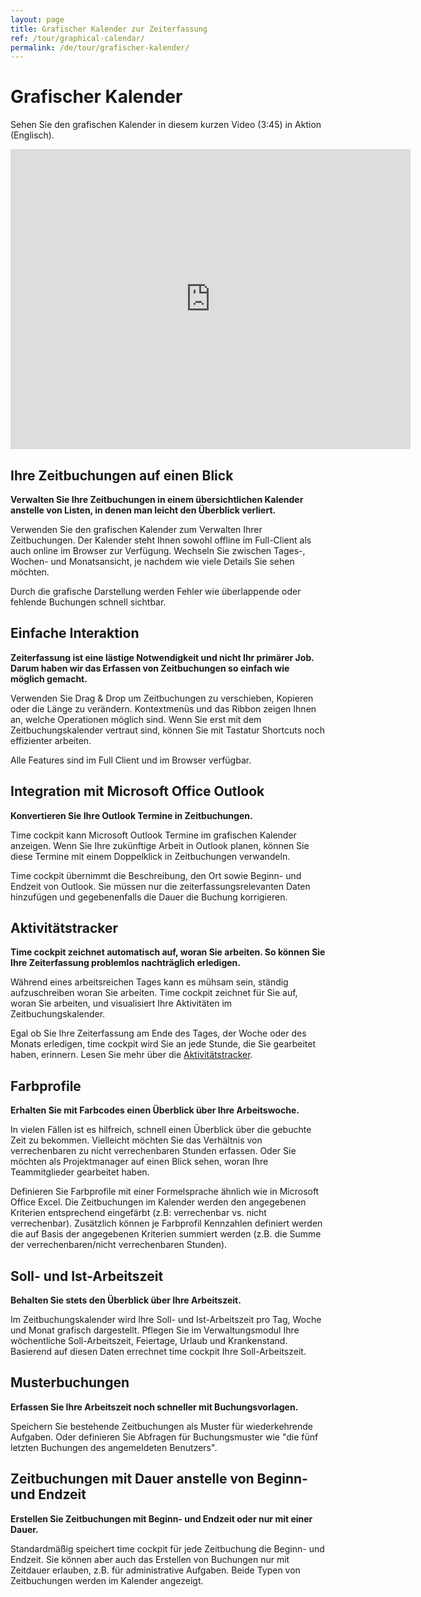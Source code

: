 ```yaml
---
layout: page
title: Grafischer Kalender zur Zeiterfassung
ref: /tour/graphical-calendar/
permalink: /de/tour/grafischer-kalender/
---
```


<h1>Grafischer Kalender
		</h1><div class="tour">
  <div class="row">
    <div class="col-sm-12">
      <p>Sehen Sie den grafischen Kalender in diesem kurzen Video (3:45) in Aktion (Englisch).
				</p>
      <div class="videoWrapper">
        <iframe width="640" height="480" src="https://www.youtube.com/embed/GaTEyBi8Qa0" rel="0" frameborder="0" allowfullscreen="allowfullscreen"></iframe>
      </div>
    </div>
  </div>
  <div class="row">
    <div class="col-sm-12 col-md-6">
      <h2>Ihre Zeitbuchungen auf einen Blick
				</h2>
      <p>
        <strong>Verwalten Sie Ihre Zeitbuchungen in einem übersichtlichen Kalender anstelle von Listen, in denen man leicht den Überblick verliert.</strong>
      </p>
      <p>Verwenden Sie den grafischen Kalender zum Verwalten Ihrer Zeitbuchungen. Der Kalender steht Ihnen sowohl offline im Full-Client als auch online im Browser zur Verfügung. Wechseln Sie zwischen Tages-, Wochen- und Monatsansicht, je nachdem wie viele Details Sie sehen möchten.
				</p>
      <p>Durch die grafische Darstellung werden Fehler wie überlappende oder fehlende Buchungen schnell sichtbar.
				</p>
    </div>
    <div class="col-sm-12 col-md-6">
      <function name="Composite.Media.ImageGallery.Slimbox2">
        <param name="MediaImage" value="MediaArchive:e8d4c306-4aa7-44c8-a0ca-73cef101f90e" />
        <param name="GroupName" value="page" />
      </function>
    </div>
  </div>
  <div class="row">
    <div class="col-sm-12 col-md-6">
      <h2>Einfache Interaktion
				</h2>
      <p>
        <strong>Zeiterfassung ist eine lästige Notwendigkeit und nicht Ihr primärer Job. Darum haben wir das Erfassen von Zeitbuchungen so einfach wie möglich gemacht.</strong>
      </p>
      <p>Verwenden Sie Drag &amp; Drop um Zeitbuchungen zu verschieben, Kopieren oder die Länge zu verändern. Kontextmenüs und das Ribbon zeigen Ihnen an, welche Operationen möglich sind. Wenn Sie erst mit dem Zeitbuchungskalender vertraut sind, können Sie mit Tastatur Shortcuts noch effizienter arbeiten.
				</p>
      <p>Alle Features sind im Full Client und im Browser verfügbar.
				</p>
    </div>
    <div class="col-sm-12 col-md-6">
      <function name="Composite.Media.ImageGallery.Slimbox2">
        <param name="MediaImage" value="MediaArchive:f0fd62e7-deb0-4fb9-869a-a03fa363cefb" />
        <param name="GroupName" value="page" />
      </function>
    </div>
  </div>
  <div class="row">
    <div class="col-sm-12 col-md-6">
      <h2>Integration mit Microsoft Office Outlook
				</h2>
      <p>
        <strong>Konvertieren Sie Ihre Outlook Termine in Zeitbuchungen.</strong>
      </p>
      <p>Time cockpit kann Microsoft Outlook Termine im grafischen Kalender anzeigen. Wenn Sie Ihre zukünftige Arbeit in Outlook planen, können Sie diese Termine mit einem Doppelklick in Zeitbuchungen verwandeln.
				</p>
      <p>Time cockpit übernimmt die Beschreibung, den Ort sowie Beginn- und Endzeit von Outlook. Sie müssen nur die zeiterfassungsrelevanten Daten hinzufügen und gegebenenfalls die Dauer die Buchung korrigieren.
				</p>
    </div>
    <div class="col-sm-12 col-md-6">
      <function name="Composite.Media.ImageGallery.Slimbox2">
        <param name="MediaImage" value="MediaArchive:f60342bc-c903-4761-8f7e-dfd7309c3060" />
        <param name="GroupName" value="page" />
      </function>
    </div>
  </div>
  <div class="row">
    <div class="col-sm-12 col-md-6">
      <h2>Aktivitätstracker
				</h2>
      <p>
        <strong>Time cockpit zeichnet automatisch auf, woran Sie arbeiten. So können Sie Ihre Zeiterfassung problemlos nachträglich erledigen.</strong>
      </p>
      <p>Während eines arbeitsreichen Tages kann es mühsam sein, ständig aufzuschreiben woran Sie arbeiten. Time cockpit zeichnet für Sie auf, woran Sie arbeiten, und visualisiert Ihre Aktivitäten im Zeitbuchungskalender.
				</p>
      <p>Egal ob Sie Ihre Zeiterfassung am Ende des Tages, der Woche oder des Monats erledigen, time cockpit wird Sie an jede Stunde, die Sie gearbeitet haben, erinnern. Lesen Sie mehr über die <a href="{{site.baseurl}}/de/tour/aktivitaeten-aufzeichnen/">Aktivitätstracker</a>.
				</p>
    </div>
    <div class="sixcol innercol last">
      <function name="Composite.Media.ImageGallery.Slimbox2">
        <param name="MediaImage" value="MediaArchive:1bbae7a2-b766-4c6c-a3a4-5bdeb8d7cf2c" />
        <param name="GroupName" value="page" />
      </function>
    </div>
  </div>
  <div class="row">
    <div class="col-sm-12 col-md-6">
      <h2>Farbprofile
				</h2>
      <p>
        <strong>Erhalten Sie mit Farbcodes einen Überblick über Ihre Arbeitswoche.</strong>
      </p>
      <p>In vielen Fällen ist es hilfreich, schnell einen Überblick über die gebuchte Zeit zu bekommen. Vielleicht möchten Sie das Verhältnis von verrechenbaren zu nicht verrechenbaren Stunden erfassen. Oder Sie möchten als Projektmanager auf einen Blick sehen, woran Ihre Teammitglieder gearbeitet haben.
				</p>
      <p>Definieren Sie Farbprofile mit einer Formelsprache ähnlich wie in Microsoft Office Excel. Die Zeitbuchungen im Kalender werden den angegebenen Kriterien entsprechend eingefärbt (z.B: verrechenbar vs. nicht verrechenbar). Zusätzlich können je Farbprofil Kennzahlen definiert werden die auf Basis der angegebenen Kriterien summiert werden (z.B. die Summe der verrechenbaren/nicht verrechenbaren Stunden). 
				</p>
    </div>
    <div class="col-sm-12 col-md-6">
      <function name="Composite.Media.ImageGallery.Slimbox2">
        <param name="MediaImage" value="MediaArchive:1499cbe7-2c25-4c40-ab32-690b23a7d2dc" />
        <param name="GroupName" value="page" />
      </function>
    </div>
  </div>
  <div class="row">
    <div class="col-sm-12 col-md-6">
      <h2>Soll- und Ist-Arbeitszeit
				</h2>
      <p>
        <strong>Behalten Sie stets den Überblick über Ihre Arbeitszeit.</strong>
      </p>
      <p>Im Zeitbuchungskalender wird Ihre Soll- und Ist-Arbeitszeit pro Tag, Woche und Monat grafisch dargestellt. Pflegen Sie im Verwaltungsmodul Ihre wöchentliche Soll-Arbeitszeit, Feiertage, Urlaub und Krankenstand. Basierend auf diesen Daten errechnet time cockpit Ihre Soll-Arbeitszeit.
				</p>
    </div>
    <div class="col-sm-12 col-md-6">
      <function name="Composite.Media.ImageGallery.Slimbox2">
        <param name="MediaImage" value="MediaArchive:6af58ecc-af5c-46f8-b479-a020794de638" />
        <param name="GroupName" value="page" />
      </function>
    </div>
  </div>
  <div class="row">
    <div class="col-sm-12 col-md-6">
      <h2>Musterbuchungen
				</h2>
      <p>
        <strong>Erfassen Sie Ihre Arbeitszeit noch schneller mit Buchungsvorlagen.</strong>
      </p>
      <p>Speichern Sie bestehende Zeitbuchungen als Muster für wiederkehrende Aufgaben. Oder definieren Sie Abfragen für Buchungsmuster wie "die fünf letzten Buchungen des angemeldeten Benutzers".
				</p>
    </div>
    <div class="col-sm-12 col-md-6">
      <function name="Composite.Media.ImageGallery.Slimbox2">
        <param name="MediaImage" value="MediaArchive:77d03f02-788f-47b1-adbe-0d5638f67aad" />
        <param name="GroupName" value="page" />
      </function>
    </div>
  </div>
  <div class="row">
    <div class="col-sm-12 col-md-6">
      <h2>Zeitbuchungen mit Dauer anstelle von Beginn- und Endzeit
				</h2>
      <p>
        <strong>Erstellen Sie Zeitbuchungen mit Beginn- und Endzeit oder nur mit einer Dauer.</strong>
      </p>
      <p>Standardmäßig speichert time cockpit für jede Zeitbuchung die Beginn- und Endzeit. Sie können aber auch das Erstellen von Buchungen nur mit Zeitdauer erlauben, z.B. für administrative Aufgaben. Beide Typen von Zeitbuchungen werden im Kalender angezeigt.
				</p>
    </div>
    <div class="col-sm-12 col-md-6">
      <function name="Composite.Media.ImageGallery.Slimbox2">
        <param name="MediaImage" value="MediaArchive:ed478b22-789a-41f4-aec1-a7ff37108233" />
        <param name="GroupName" value="page" />
      </function>
    </div>
  </div>
</div>